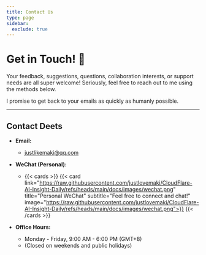 ```yaml
---
title: Contact Us
type: page
sidebar:
  exclude: true
---
```

# Get in Touch! 👋

Your feedback, suggestions, questions, collaboration interests, or support needs are all super welcome! Seriously, feel free to reach out to me using the methods below.

I promise to get back to your emails as quickly as humanly possible.

---

## **Contact Deets**

*   **Email:**
    *   [justlikemaki@qq.com](mailto:justlikemaki@qq.com)

*   **WeChat (Personal):**
    *   {{< cards >}}
        {{< card link="https://raw.githubusercontent.com/justlovemaki/CloudFlare-AI-Insight-Daily/refs/heads/main/docs/images/wechat.png" title="Personal WeChat" subtitle="Feel free to connect and chat!" image="https://raw.githubusercontent.com/justlovemaki/CloudFlare-AI-Insight-Daily/refs/heads/main/docs/images/wechat.png">}}
        {{< /cards >}}

*   **Office Hours:**
    *   Monday - Friday, 9:00 AM - 6:00 PM (GMT+8)
    *   (Closed on weekends and public holidays)